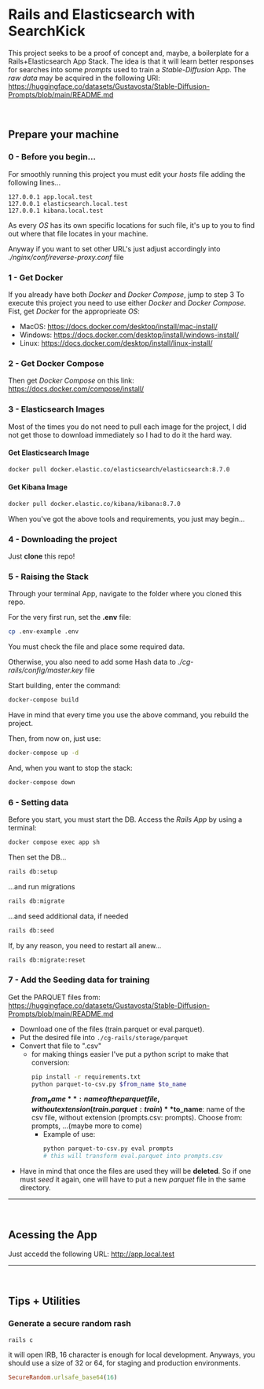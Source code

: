 # Rails and Elasticsearch with SearchKick

This project seeks to be a proof of concept and, maybe, a boilerplate for a Rails+Elasticsearch App Stack.
The idea is that it will learn better responses for searches into some *prompts* used to train a *Stable-Diffusion* App. The *raw data* may be acquired in the following URI: https://huggingface.co/datasets/Gustavosta/Stable-Diffusion-Prompts/blob/main/README.md

<br>

## Prepare your machine

### 0 - Before you begin...
For smoothly running this project you must edit your _hosts_ file adding the following lines...
```
127.0.0.1 app.local.test
127.0.0.1 elasticsearch.local.test
127.0.0.1 kibana.local.test
```
As every _OS_ has its own specific locations for such file, it's up to you to find out where that file locates in your machine.

Anyway if you want to set other URL's just adjust accordingly into *./nginx/conf/reverse-proxy.conf* file


### 1 - Get Docker
If you already have both *Docker* and *Docker Compose*, jump to step 3
To execute this project you need to use either _Docker_ and _Docker Compose_.
Fist, get *Docker* for the approprieate _OS_:
- MacOS: https://docs.docker.com/desktop/install/mac-install/
- Windows: https://docs.docker.com/desktop/install/windows-install/
- Linux: https://docs.docker.com/desktop/install/linux-install/

### 2 - Get Docker Compose
Then get *Docker Compose* on this link: https://docs.docker.com/compose/install/

### 3 - Elasticsearch Images
Most of the times you do not need to pull each image for the project, I did not get those to download immediately so I had to do it the hard way.

#### Get Elasticsearch Image
```bash
docker pull docker.elastic.co/elasticsearch/elasticsearch:8.7.0
```

#### Get Kibana Image
```bash
docker pull docker.elastic.co/kibana/kibana:8.7.0
```

When you've got the above tools and requirements, you just may begin...

### 4 - Downloading the project

Just **clone** this repo!

### 5 - Raising the Stack

Through your terminal App, navigate to the folder where you cloned this repo.

For the very first run, set the **.env** file:
```Bash
cp .env-example .env
```
You must check the file and place some required data.

Otherwise, you also need to add some Hash data to *./cg-rails/config/master.key* file

Start building, enter the command:
```Bash
docker-compose build
```

Have in mind that every time you use the above command, you rebuild the project.

Then, from now on, just use:
```Bash
docker-compose up -d
```

And, when you want to stop the stack:
```Bash
docker-compose down
```

### 6 - Setting data

Before you start, you must start the DB.
Access the *Rails App* by using a terminal:
```bash
docker compose exec app sh
```
Then set the DB...
```bash
rails db:setup
```
...and run migrations
```bash
rails db:migrate
```
...and seed additional data, if needed
```bash
rails db:seed
```
If, by any reason, you need to restart all anew...
```bash
rails db:migrate:reset
```


### 7 - Add the Seeding data for training

Get the PARQUET files from: https://huggingface.co/datasets/Gustavosta/Stable-Diffusion-Prompts/blob/main/README.md

- Download one of the files (train.parquet or eval.parquet).
- Put the desired file into ```./cg-rails/storage/parquet```
- Convert that file to ".csv"
	- for making things easier I've put a python script to make that conversion:
	  ```bash
	  pip install -r requirements.txt
	  python parquet-to-csv.py $from_name $to_name
	  ```
	  **$from_name**: name of the parquet file, without extension (train.parquet: train)
	  **$to_name**: name of the csv file, without extension (prompts.csv: prompts). Choose from: prompts, ...(maybe more to come)
	  - Example of use:
	    ```bash
	    python parquet-to-csv.py eval prompts
	    # this will transform eval.parquet into prompts.csv
	    ```
- Have in mind that once the files are used they will be **deleted**. So if one must *seed* it again, one will have to put a new *parquet* file in the same directory.

___
</br>

## Acessing the App
Just accedd the following URL:
http://app.local.test
___
</br>

## Tips + Utilities

### Generate a secure random rash

```bash
rails c
```
it will open IRB, 16 character is enough for local development. Anyways, you should use a size of 32 or 64, for staging and production environments.
```ruby
SecureRandom.urlsafe_base64(16)
```
